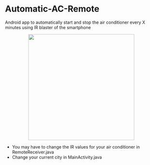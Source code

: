 # Automatic-AC-Remote
Android app to automatically start and stop the air conditioner every X minutes using IR blaster of the smartphone

<p align="center">
  <img src="https://raw.githubusercontent.com/gv22ga/Automatic-AC-Remote/master/Screenshot_2017-10-29-12-13-13-538_com.example.gaurav.irremote.png" width="350"/>
</p>

* You may have to change the IR values for your air conditioner in RemoteReceiver.java
* Change your current city in MainActivity.java
